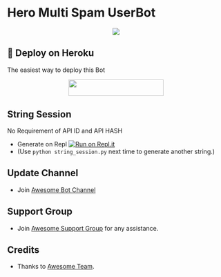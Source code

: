 # Hero Multi Spam UserBot 

<p align="center">
  <img src="✓  https://telegra.ph/file/321c5a621bd47ded8ef45.jpg">
</p>

## 🚀 Deploy on Heroku 
The easiest way to deploy this Bot
<p align="center"><a href="https://heroku.com/deploy?template=https://github.com/swagboy19450/BRANDED-FIGHTER-S-SPAM-BOT"> <img src="https://img.shields.io/badge/Deploy%20To%20Heroku-red?style=for-the-badge&logo=heroku" width="220" height="38.45"/></a></p>

## String Session
No Requirement of API ID and API HASH

   - Generate on Repl [![Run on Repl.it](https://repl.it/badge/github/QueenArzoo/HeroSpamUserBot)](https://replit.com/@QueenArzoo/HeroSpamUserBot)
   - (Use `python string_session.py` next time to generate another string.)

## Update Channel 
   - Join [Awesome Bot Channel](https://t.me/ind_branded_fighters)
## Support Group
   - Join [Awesome Support Group](https://t.me/ind_branded_fighters) for any assistance.
## Credits
   - Thanks to [Awesome Team](https://t.me/ind_branded_fighters).
   
